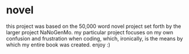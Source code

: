 # novel
this project was based on the 50,000 word novel project set forth by the larger project NaNoGenMo. my particular project focuses on my own confusion and frustration when coding, which, ironically, is the means by which my entire book was created. enjoy :)
